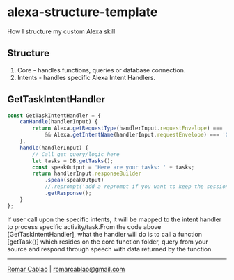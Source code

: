 # alexa-structure-template
How I structure my custom Alexa skill

## Structure
1. Core - handles functions, queries or database connection.
2. Intents - handles specific Alexa Intent Handlers.

## GetTaskIntentHandler

  ```js
  const GetTaskIntentHandler = {
      canHandle(handlerInput) {
          return Alexa.getRequestType(handlerInput.requestEnvelope) === 'IntentRequest'
              && Alexa.getIntentName(handlerInput.requestEnvelope) === 'GetTaskIntent';
      },
      handle(handlerInput) {
          // Call get query/logic here
          let tasks = DB.getTasks();
          const speakOutput = 'Here are your tasks: ' + tasks;
          return handlerInput.responseBuilder
              .speak(speakOutput)
              //.reprompt('add a reprompt if you want to keep the session open for the user to respond')
              .getResponse();
      }
  };

  ```

If user call upon the specific intents, it will be mapped to the intent handler to process specific activity/task.From the code above [GetTaskIntentHandler], what the handler will do is to call a function [getTask()] which resides on the core function folder, query from your source and respond through speech with data returned by the function.

---
[Romar Cablao](https://www.linkedin.com/in/romarcablao) | <romarcablao@gmail.com>
